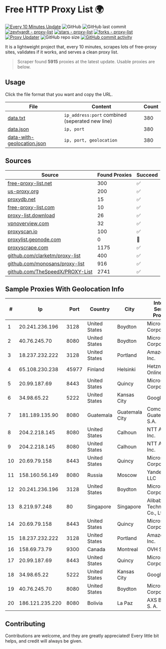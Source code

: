 
# Free HTTP Proxy List 🌍

[![Every 10 Minutes Update](https://github.com/mertguvencli/http-proxy-list/actions/workflows/main.yml/badge.svg?branch=main)](https://github.com/mertguvencli/http-proxy-list/actions/workflows/main.yml)
![GitHub](https://img.shields.io/github/license/mertguvencli/http-proxy-list)
![GitHub last commit](https://img.shields.io/github/last-commit/mertguvencli/http-proxy-list)
[![zevtyardt - proxy-list](https://img.shields.io/static/v1?label=zevtyardt&message=proxy-list&color=blue&logo=github)](https://github.com/zevtyardt/proxy-list "Go to GitHub repo")
[![stars - proxy-list](https://img.shields.io/github/stars/zevtyardt/proxy-list?style=social)](https://github.com/zevtyardt/proxy-list)
[![forks - proxy-list](https://img.shields.io/github/forks/zevtyardt/proxy-list?style=social)](https://github.com/zevtyardt/proxy-list)
[![Proxy Updater](https://github.com/zevtyardt/proxy-list/workflows/Proxy%20Updater/badge.svg)](https://github.com/zevtyardt/proxy-list/actions?query=workflow:"Proxy+Updater")
![GitHub repo size](https://img.shields.io/github/repo-size/zevtyardt/proxy-list)
[![GitHub commit activity](https://img.shields.io/github/commit-activity/m/zevtyardt/proxy-list?logo=commits)](https://github.com/zevtyardt/proxy-list/commits/main)

It is a lightweight project that, every 10 minutes, scrapes lots of free-proxy sites, validates if it works, and serves a clean proxy list.

> Scraper found **5915** proxies at the latest update. Usable proxies are below.

## Usage

Click the file format that you want and copy the URL.

|File|Content|Count|
|----|-------|-----|
|[data.txt](https://raw.githubusercontent.com/mertguvencli/http-proxy-list/main/proxy-list/data.txt)|`ip_address:port` combined (seperated new line)|380|
|[data.json](https://raw.githubusercontent.com/mertguvencli/http-proxy-list/main/proxy-list/data.json)|`ip, port`|380|
|[data-with-geolocation.json](https://raw.githubusercontent.com/mertguvencli/http-proxy-list/main/proxy-list/data-with-geolocation.json)|`ip, port, geolocation`|380|

## Sources

|Source|Found Proxies|Succeed|
|------|-------------|-------|
|[free-proxy-list.net](https://free-proxy-list.net)|300|✅|
|[us-proxy.org](https://www.us-proxy.org)|200|✅|
|[proxydb.net](http://proxydb.net)|15|✅|
|[free-proxy-list.com](https://free-proxy-list.com/?page=&port=&type%5B%5D=http&type%5B%5D=https&up_time=0&search=Search)|10|✅|
|[proxy-list.download](https://www.proxy-list.download/HTTP)|26|✅|
|[vpnoverview.com](https://vpnoverview.com/privacy/anonymous-browsing/free-proxy-servers)|32|✅|
|[proxyscan.io](https://www.proxyscan.io)|100|✅|
|[proxylist.geonode.com](https://proxylist.geonode.com/api/proxy-list?limit=300&page=1&sort_by=lastChecked&sort_type=desc&protocols=http,https)|0|🚫|
|[proxyscrape.com](https://api.proxyscrape.com/v2/?request=displayproxies&protocol=http&timeout=10000&country=all&ssl=all&anonymity=all)|1175|✅|
|[github.com/clarketm/proxy-list](https://raw.githubusercontent.com/clarketm/proxy-list/master/proxy-list-raw.txt)|400|✅|
|[github.com/monosans/proxy-list](https://raw.githubusercontent.com/monosans/proxy-list/main/proxies/http.txt)|916|✅|
|[github.com/TheSpeedX/PROXY-List](https://raw.githubusercontent.com/TheSpeedX/PROXY-List/master/http.txt)|2741|✅|


## Sample Proxies With Geolocation Info

|#|Ip|Port|Country|City|Internet Service Provider|
|-|--|----|-------|----|-------------------------|
|1|20.241.236.196|3128|United States|Boydton|Microsoft Corporation|
|2|40.76.245.70|8080|United States|Boydton|Microsoft Corporation|
|3|18.237.232.222|3128|United States|Portland|Amazon.com, Inc.|
|4|65.108.230.238|45977|Finland|Helsinki|Hetzner Online GmbH|
|5|20.99.187.69|8443|United States|Quincy|Microsoft Corporation|
|6|34.98.65.22|5222|United States|Kansas City|Google LLC|
|7|181.189.135.90|8080|Guatemala|Guatemala City|Comcel Guatemala S.A.|
|8|204.2.218.145|8080|United States|Calhoun|NTT America, Inc.|
|9|204.2.218.145|8080|United States|Calhoun|NTT America, Inc.|
|10|20.69.79.158|8443|United States|Quincy|Microsoft Corporation|
|11|158.160.56.149|8080|Russia|Moscow|Yandex.Cloud LLC|
|12|20.241.236.196|3128|United States|Boydton|Microsoft Corporation|
|13|8.219.97.248|80|Singapore|Singapore|Alibaba (US) Technology Co., Ltd.|
|14|20.69.79.158|8443|United States|Quincy|Microsoft Corporation|
|15|18.237.232.222|3128|United States|Portland|Amazon.com, Inc.|
|16|158.69.73.79|9300|Canada|Montreal|OVH SAS|
|17|20.99.187.69|8443|United States|Quincy|Microsoft Corporation|
|18|34.98.65.22|5222|United States|Kansas City|Google LLC|
|19|40.76.245.70|8080|United States|Boydton|Microsoft Corporation|
|20|186.121.235.220|8080|Bolivia|La Paz|AXS Bolivia S. A.|



## Contributing

Contributions are welcome, and they are greatly appreciated! Every
little bit helps, and credit will always be given.

